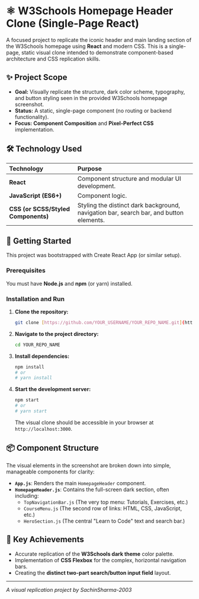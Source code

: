 # ⚛️ W3Schools Homepage Header Clone (Single-Page React)

A focused project to replicate the iconic header and main landing section of the W3Schools homepage using **React** and modern CSS. This is a single-page, static visual clone intended to demonstrate component-based architecture and CSS replication skills.

## ✨ Project Scope

* **Goal:** Visually replicate the structure, dark color scheme, typography, and button styling seen in the provided W3Schools homepage screenshot.
* **Status:** A static, single-page component (no routing or backend functionality).
* **Focus:** **Component Composition** and **Pixel-Perfect CSS** implementation.

## 🛠️ Technology Used

| Technology | Purpose |
| :--- | :--- |
| **React** | Component structure and modular UI development. |
| **JavaScript (ES6+)** | Component logic. |
| **CSS (or SCSS/Styled Components)** | Styling the distinct dark background, navigation bar, search bar, and button elements. |

## 🚀 Getting Started

This project was bootstrapped with Create React App (or similar setup).

### Prerequisites

You must have **Node.js** and **npm** (or yarn) installed.

### Installation and Run

1.  **Clone the repository:**
    ```bash
    git clone [https://github.com/YOUR_USERNAME/YOUR_REPO_NAME.git](https://github.com/YOUR_USERNAME/YOUR_REPO_NAME.git)
    ```
2.  **Navigate to the project directory:**
    ```bash
    cd YOUR_REPO_NAME
    ```
3.  **Install dependencies:**
    ```bash
    npm install
    # or
    # yarn install
    ```
4.  **Start the development server:**
    ```bash
    npm start
    # or
    # yarn start
    ```

    The visual clone should be accessible in your browser at `http://localhost:3000`.

## 📦 Component Structure

The visual elements in the screenshot are broken down into simple, manageable components for clarity:

* **`App.js`**: Renders the main `HomepageHeader` component.
* **`HomepageHeader.js`**: Contains the full-screen dark section, often including:
    * `TopNavigationBar.js` (The very top menu: Tutorials, Exercises, etc.)
    * `CourseMenu.js` (The second row of links: HTML, CSS, JavaScript, etc.)
    * `HeroSection.js` (The central "Learn to Code" text and search bar.)

## 🎯 Key Achievements

* Accurate replication of the **W3Schools dark theme** color palette.
* Implementation of **CSS Flexbox** for the complex, horizontal navigation bars.
* Creating the **distinct two-part search/button input field** layout.

---
*A visual replication project by SachinSharma-2003*
